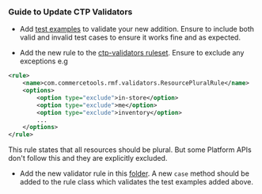 ### Guide to Update CTP Validators

* Add [test examples](https://github.com/commercetools/rmf-codegen/tree/main/ctp-validators/src/test/resources) to validate your new addition. Ensure to include both valid and invalid test cases to ensure it works fine and as expected.

* Add the new rule to the [ctp-validators ruleset](https://github.com/commercetools/rmf-codegen/blob/main/ctp-validators/src/main/resources/ruleset.xml). Ensure to exclude any exceptions e.g
```xml
<rule>
    <name>com.commercetools.rmf.validators.ResourcePluralRule</name>
    <options>
        <option type="exclude">in-store</option>
        <option type="exclude">me</option>
        <option type="exclude">inventory</option>
        ...
    </options>
</rule>
```

This rule states that all resources should be plural. But some Platform APIs don't follow this and they are explicitly excluded.

* Add the new validator rule in this [folder](https://github.com/commercetools/rmf-codegen/tree/main/ctp-validators/src/main/kotlin/com/commercetools/rmf/validators). A new `case` method should be added to the rule class which validates the test examples added above.
